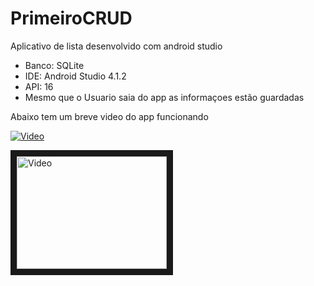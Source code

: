 # PrimeiroCRUD
Aplicativo de lista desenvolvido com android studio
 - Banco: SQLite
 - IDE: Android Studio 4.1.2
 - API: 16
 - Mesmo que o Usuario saia do app as informaçoes estão guardadas
 
Abaixo tem um breve video do app funcionando 

[![Video](http://img.youtube.com/vi/WN98Zby-D8U/0.jpg)](http://www.youtube.com/watch?v=WN98Zby-D8U)

<a href="http://www.youtube.com/watch?feature=player_embedded&v=WN98Zby-D8U
" target="_blank"><img src="http://img.youtube.com/vi/WN98Zby-D8U/0.jpg" 
alt="Video" width="240" height="180" border="10" /></a>




